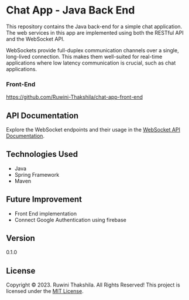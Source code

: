 # Chat App - Java Back End
This repository contains the Java back-end for a simple chat application. The web services in this app are implemented using both the RESTful API and the WebSocket API.

WebSockets provide full-duplex communication channels over a single, long-lived connection. This makes them well-suited for real-time applications where low latency communication is crucial, such as chat applications.
### Front-End
https://github.com/Ruwini-Thakshila/chat-app-front-end
## API Documentation
Explore the WebSocket endpoints and their usage in the [WebSocket API Documentation](https://developer.mozilla.org/en-US/docs/Web/API/WebSockets_API).

## Technologies Used

- Java
- Spring Framework
- Maven

## Future Improvement

- Front End implementation
- Connect Google Authentication using firebase

## Version
0.1.0

## License
Copyright &copy; 2023. Ruwini Thakshila. All Rights Reserved!
This project is licensed under the [MIT License](License.txt).
